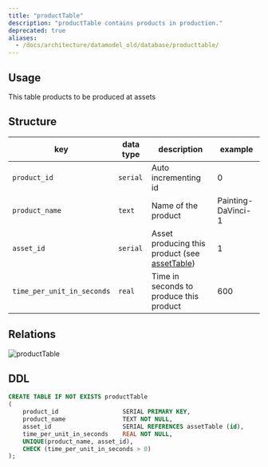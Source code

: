 ```yaml
---
title: "productTable"
description: "productTable contains products in production."
deprecated: true
aliases:
  - /docs/architecture/datamodel_old/database/producttable/
---
```


## Usage

This table products to be produced at assets

## Structure

| key                        | data type | description                                                    | example            |
|----------------------------|-----------|----------------------------------------------------------------|--------------------|
| `product_id`               | `serial`  | Auto incrementing id                                           | 0                  |
| `product_name`             | `text`    | Name of the product                                            | Painting-DaVinci-1 |
| `asset_id`                 | `serial`  | Asset producing this product (see [assetTable](/docs/architecture/datamodel/database/assettable)) | 1                  |
| `time_per_unit_in_seconds` | `real`    | Time in seconds to produce this product                        | 600                |


## Relations

![productTable](/images/architecture/datamodel/database/producttable.png)

## DDL
```sql
CREATE TABLE IF NOT EXISTS productTable
(
    product_id                  SERIAL PRIMARY KEY,
    product_name                TEXT NOT NULL,
    asset_id                    SERIAL REFERENCES assetTable (id),
    time_per_unit_in_seconds    REAL NOT NULL,
    UNIQUE(product_name, asset_id),
    CHECK (time_per_unit_in_seconds > 0)
);
```

